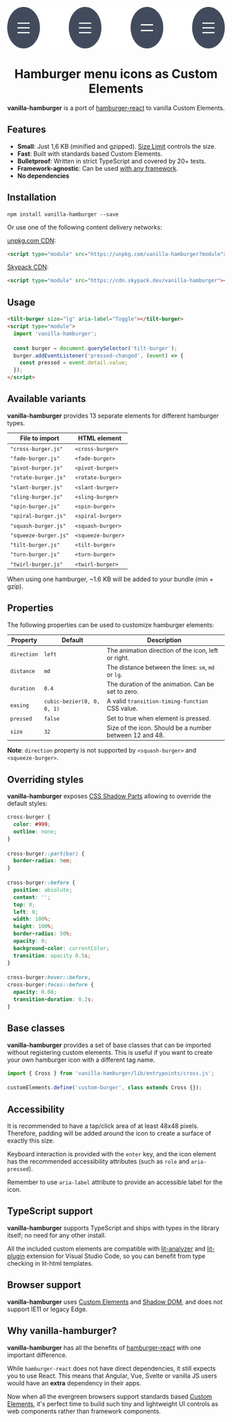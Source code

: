 <p align="center">
  <img alt="Preview" src="preview.gif" height="96" width="640">
</p>

<p align="center">
  <h1 align="center">Hamburger menu icons as Custom Elements</h1>
</p>

<p align="center">
  <strong>vanilla-hamburger</strong> is a port of <a href="https://github.com/luukdv/hamburger-react">hamburger-react</a> to vanilla Custom Elements.
</p>

## Features

- **Small**: Just 1,6 KB (minified and gzipped). [Size Limit](https://github.com/ai/size-limit) controls the size.
- **Fast**: Built with standards based Custom Elements.
- **Bulletproof**: Written in strict TypeScript and covered by 20+ tests.
- **Framework-agnostic**: Can be used [with any framework](https://custom-elements-everywhere.com/).
- **No dependencies**

## Installation

```
npm install vanilla-hamburger --save
```

Or use one of the following content delivery networks:

[unpkg.com CDN](https://unpkg.com/vanilla-hamburger?module):

```html
<script type="module" src="https://unpkg.com/vanilla-hamburger?module"></script>
```

[Skypack CDN](https://cdn.skypack.dev/vanilla-hamburger):

```html
<script type="module" src="https://cdn.skypack.dev/vanilla-hamburger"></script>
```

## Usage

```html
<tilt-burger size="lg" aria-label="Toggle"></tilt-burger>
<script type="module">
  import 'vanilla-hamburger';

  const burger = document.querySelector('tilt-burger');
  burger.addEventListener('pressed-changed', (event) => {
    const pressed = event.detail.value;
  });
</script>
```

## Available variants

**vanilla-hamburger** provides 13 separate elements for different hamburger types.

| File to import        | HTML element       |
| --------------------- | ------------------ |
| `"cross-burger.js"`   | `<cross-burger>`   |
| `"fade-burger.js"`    | `<fade-burger>`    |
| `"pivot-burger.js"`   | `<pivot-burger>`   |
| `"rotate-burger.js"`  | `<rotate-burger>`  |
| `"slant-burger.js"`   | `<slant-burger>`   |
| `"sling-burger.js"`   | `<sling-burger>`   |
| `"spin-burger.js"`    | `<spin-burger>`    |
| `"spiral-burger.js"`  | `<spiral-burger>`  |
| `"squash-burger.js"`  | `<squash-burger>`  |
| `"squeeze-burger.js"` | `<squeeze-burger>` |
| `"tilt-burger.js"`    | `<tilt-burger>`    |
| `"turn-burger.js"`    | `<turn-burger>`    |
| `"twirl-burger.js"`   | `<twirl-burger>`   |

When using one hamburger, ~1.6 KB will be added to your bundle (min + gzip).

## Properties

The following properties can be used to customize hamburger elements:

| Property    | Default                    | Description                                             |
| ----------- | -------------------------- | ------------------------------------------------------- |
| `direction` | `left`                     | The animation direction of the icon, left or right.     |
| `distance`  | `md`                       | The distance between the lines: `sm`, `md` or `lg`.     |
| `duration`  | `0.4`                      | The duration of the animation. Can be set to zero.      |
| `easing`    | `cubic-bezier(0, 0, 0, 1)` | A valid `transition-timing-function` CSS value.         |
| `pressed`   | `false`                    | Set to true when element is pressed.                    |
| `size`      | `32`                       | Size of the icon. Should be a number between 12 and 48. |

**Note**: `direction` property is not supported by `<squash-burger>` and `<squeeze-burger>`.

## Overriding styles

**vanilla-hamburger** exposes [CSS Shadow Parts](https://developer.mozilla.org/en-US/docs/Web/CSS/::part)
allowing to override the default styles:

```css
cross-burger {
  color: #999;
  outline: none;
}

cross-burger::part(bar) {
  border-radius: 9em;
}

cross-burger::before {
  position: absolute;
  content: '';
  top: 0;
  left: 0;
  width: 100%;
  height: 100%;
  border-radius: 50%;
  opacity: 0;
  background-color: currentColor;
  transition: opacity 0.5s;
}

cross-burger:hover::before,
cross-burger:focus::before {
  opacity: 0.08;
  transition-duration: 0.2s;
}
```

## Base classes

**vanilla-hamburger** provides a set of base classes that can be imported without registering custom
elements. This is useful if you want to create your own hamburger icon with a different tag name.

```js
import { Cross } from 'vanilla-hamburger/lib/entrypoints/cross.js';

customElements.define('custom-burger', class extends Cross {});
```

## Accessibility

It is recommended to have a tap/click area of at least 48x48 pixels. Therefore, padding will be
added around the icon to create a surface of exactly this size.

Keyboard interaction is provided with the `enter` key, and the icon element has the recommended
accessibility attributes (such as `role` and `aria-pressed`).

Remember to use `aria-label` attribute to provide an accessible label for the icon.

## TypeScript support

**vanilla-hamburger** supports TypeScript and ships with types in the library itself; no need for any other install.

All the included custom elements are compatible with [lit-analyzer](https://www.npmjs.com/package/lit-analyzer) and
[lit-plugin](https://marketplace.visualstudio.com/items?itemName=runem.lit-plugin) extension for Visual
Studio Code, so you can benefit from type checking in lit-html templates.

## Browser support

**vanilla-hamburger** uses [Custom Elements](https://caniuse.com/#feat=custom-elementsv1) and [Shadow DOM](https://caniuse.com/#feat=shadowdomv1),
and does not support IE11 or legacy Edge.

## Why vanilla-hamburger?

**vanilla-hamburger** has all the benefits of [hamburger-react](https://github.com/luukdv/hamburger-react#yet-another-hamburger-library) with one important difference.

While `hamburger-react` does not have direct dependencies, it still expects you to use React. This
means that Angular, Vue, Svelte or vanilla JS users would have an **extra** dependency in their apps.

Now when all the evergreen browsers support standards based [Custom Elements](https://developer.mozilla.org/en-US/docs/Web/Web_Components/Using_custom_elements),
it's perfect time to build such tiny and lightweight UI controls as web components rather than framework components.

